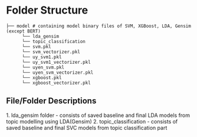 # Folder Structure
```
├── model # containing model binary files of SVM, XGBoost, LDA, Gensim (except BERT)
      └── lda_gensim
      └── topic_classification
      └── svm.pkl
      └── svm_vectorizer.pkl
      └── uy_svm1.pkl
      └── uy_svm1_vectorizer.pkl
      └── uyen_svm.pkl
      └── uyen_svm_vectorizer.pkl
      └── xgboost.pkl
      └── xgboost_vectorizer.pkl
```

<h2>File/Folder Descriptions</h2>
1. lda_gensim folder - consists of saved baseline and final LDA models from topic modelling using LDA(Gensim)
2. topic_classification - consists of saved baseline and final SVC models from topic classification part
